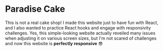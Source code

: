 # Paradise Cake

This is not a real cake shop! I made this website just to have fun with React, and I also wanted to practice React hooks and 
                        engage with responsivity challenges. Yes, this simple-looking website actually reveiled many issues when adjusting it on various screen sizes,
                        but I'm not scared of challenges and now this website is <strong>perfectly responsive</strong> 😎
